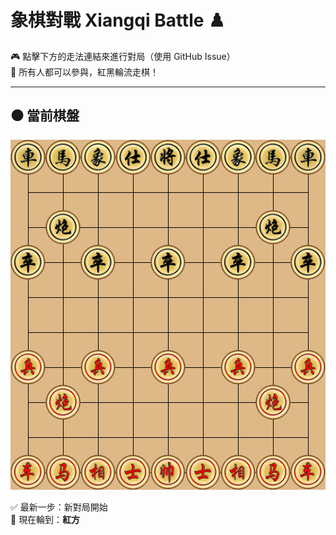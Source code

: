 # 象棋對戰 Xiangqi Battle ♟️

🎮 點擊下方的走法連結來進行對局（使用 GitHub Issue）  
👥 所有人都可以參與，紅黑輪流走棋！

---

## ⚫️ 當前棋盤



![current board](https://raw.githubusercontent.com/Asriel0727/xiangqi-battle/main/images/board.png?ts=1749695039&sha=5bdfc83)

✅ 最新一步：新對局開始  
🎯 現在輪到：**紅方**

